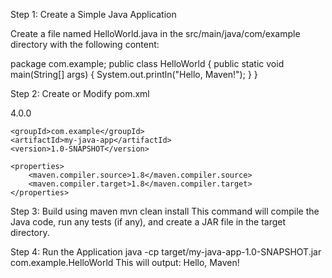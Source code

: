 Step 1: Create a Simple Java Application

Create a file named HelloWorld.java in the src/main/java/com/example directory with the following content:

package com.example;
public class HelloWorld {
    public static void main(String[] args) {
        System.out.println("Hello, Maven!");
    }
}

Step 2: Create or Modify pom.xml
<?xml version="1.0" encoding="UTF-8"?>
<project xmlns="http://maven.apache.org/POM/4.0.0"
         xmlns:xsi="http://www.w3.org/2001/XMLSchema-instance"
         xsi:schemaLocation="http://maven.apache.org/POM/4.0.0 http://maven.apache.org/xsd/maven-4.0.0.xsd">
    <modelVersion>4.0.0</modelVersion>

    <groupId>com.example</groupId>
    <artifactId>my-java-app</artifactId>
    <version>1.0-SNAPSHOT</version>

    <properties>
        <maven.compiler.source>1.8</maven.compiler.source>
        <maven.compiler.target>1.8</maven.compiler.target>
    </properties>
</project>

Step 3: Build using maven
mvn clean install
This command will compile the Java code, run any tests (if any), and create a JAR file in the target directory.

Step 4: Run the Application
java -cp target/my-java-app-1.0-SNAPSHOT.jar com.example.HelloWorld
This will output:
Hello, Maven!
